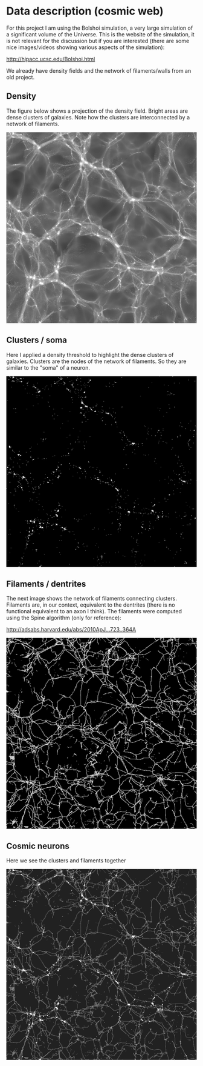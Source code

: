 # Data description (cosmic web)

For this project I am using the Bolshoi simulation, a very large simulation of a significant volume of the Universe. This is the website of the simulation, it is not relevant for the discussion but if you are interested (there are some nice images/videos showing various aspects of the simulation):

http://hipacc.ucsc.edu/Bolshoi.html

We already have density fields and the network of filaments/walls from an old project.

## Density
The figure below shows a projection of the density field. Bright areas are dense clusters of galaxies. Note how the clusters are interconnected by a network of filaments.

![picture](images/bolshoi_test_0_density.png)


## Clusters / soma
Here I applied a density threshold to highlight the dense clusters of galaxies. Clusters are the nodes of the network of filaments. So they are similar to the "soma" of a neuron.

![picture](images/bolshoi_test_0_density_delta_GE_300.png)

## Filaments / dentrites
The next image shows the network of filaments connecting clusters. Filaments are, in our context, equivalent to the dentrites (there is no functional equivalent to an axon I think). The filaments were computed using the Spine algorithm (only for reference):

http://adsabs.harvard.edu/abs/2010ApJ...723..364A

![picture](images/bolshoi_test_0_filaments.png)

## Cosmic neurons
Here we see the clusters and filaments together

![picture](images/bolshoi_test_0_neurons.png)
